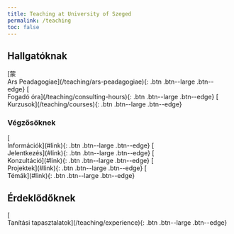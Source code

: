 ```yaml
---
title: Teaching at University of Szeged
permalink: /teaching
toc: false
---
```


## Hallgatóknak

<span class="center">
[蒙<br/>Ars Peadagogiae](/teaching/ars-peadagogiae){: .btn .btn--large .btn--edge}
[<i class="fa-regular fa-comments"></i><br/>Fogadó óra](/teaching/consulting-hours){: .btn .btn--large .btn--edge}
[<i class="fa-solid fa-chalkboard-user"></i><br/>Kurzusok](/teaching/courses){: .btn .btn--large .btn--edge}
</span>

### Végzősöknek

<span class="center">
[<i class="fa-solid fa-circle-info"></i><br/>Információk](#link){: .btn .btn--large .btn--edge}
[<i class="fa-regular fa-handshake"></i><br/>Jelentkezés](#link){: .btn .btn--large .btn--edge}
[<i class="fa-regular fa-comments"></i><br/>Konzultáció](#link){: .btn .btn--large .btn--edge}
[<i class="fa-solid fa-people-carry-box"></i><br/>Projektek](#link){: .btn .btn--large .btn--edge}
[<i class="fa-solid fa-list"></i><br/>Témák](#link){: .btn .btn--large .btn--edge}
</span>

## Érdeklődőknek

<span class="center">
[<i class="fa-solid fa-brain"></i><br/>Tanítási tapasztalatok](/teaching/experience){: .btn .btn--large .btn--edge}
</span>
